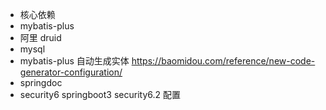 - 核心依赖
- mybatis-plus
- 阿里 druid
- mysql
- mybatis-plus 自动生成实体 https://baomidou.com/reference/new-code-generator-configuration/
- springdoc
- security6 springboot3 security6.2 配置

